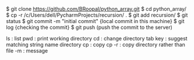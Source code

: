 $ git clone https://github.com/BRoopal/python_array.git
$ cd python_array/
$ cp -r /c/Users/dell/PycharmProjects/recursion/ .
$ git add recursion/
$ git status
$ git commit -m "initial commit" {local commit in this machine}
$ git log {checking the commit}
$ git push (push the commit to the server)

ls : list
pwd : print working directory
cd : change directory
tab key : suggest matching string name directory
cp : copy
cp -r : copy directory rather than file
-m : message